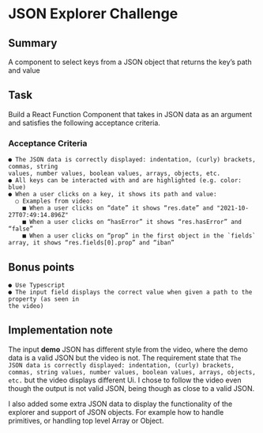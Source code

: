 # JSON Explorer Challenge
## Summary

A component to select keys from a JSON object that returns the keyʼs path and value
## Task

Build a React Function Component that takes in JSON data as an argument and satisfies the
following acceptance criteria.
### Acceptance Criteria
```
● The JSON data is correctly displayed: indentation, (curly) brackets, commas, string
values, number values, boolean values, arrays, objects, etc.
● All keys can be interacted with and are highlighted (e.g. color: blue)
● When a user clicks on a key, it shows its path and value:
  ○ Examples from video:
    ■ When a user clicks on “date” it shows “res.date” and "2021-10-27T07:49:14.896Z"
    ■ When a user clicks on “hasError” it shows “res.hasError” and “false”
    ■ When a user clicks on “prop” in the first object in the `fields` array, it shows “res.fields[0].prop” and “iban”
```

## Bonus points
```
● Use Typescript
● The input field displays the correct value when given a path to the property (as seen in
the video)
```

## Implementation note

The input **demo** JSON has different style from the video, where the demo data is a valid JSON but the video is not.
The requirement state that ``The JSON data is correctly displayed: indentation, (curly) brackets, commas, string
values, number values, boolean values, arrays, objects, etc.`` but the video displays different Ui.
I chose to follow the video even though the output is not valid JSON, being though as close to a valid JSON.

I also added some extra JSON data to display the functionality of the explorer and support of JSON objects. 
For example how to handle primitives, or handling top level Array or Object. 